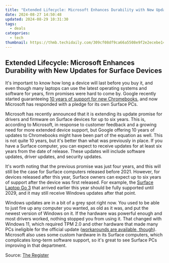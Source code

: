 ```yaml
---
title: "Extended Lifecycle: Microsoft Enhances Durability with New Updates for Surface Devices"
date: 2024-08-27 14:50:48
updated: 2024-08-29 10:31:30
tags:
  - deals
categories:
  - tech
thumbnail: https://thmb.techidaily.com/309cf08df9ca66a5508e9f2e2ecebe14a1b42826a0f2e3102f8c44796a0894ed.jpg
---
```


## Extended Lifecycle: Microsoft Enhances Durability with New Updates for Surface Devices

It's important to know how long a device will last before you buy it, and even though many laptops can use the latest operating systems and software for years, firm promises were hard to come by. Google recently started guaranteeing [10 years of support for new Chromebooks](https://techno-recovery.techidaily.com/bypassing-troublesome-skype-errors-a-guide-to-10-key-solutions/), and now Microsoft has responded with a pledge for its own Surface PCs.

 Microsoft has recently announced that it is extending its update promise for drivers and firmware on Surface devices for up to six years. This is, according to Microsoft, in response to customer feedback and a growing need for more extended device support, but Google offering 10 years of updates to Chromebooks might have been part of the equation as well. This is not quite 10 years, but it's better than what was previously in place. If you have a Surface computer, you can expect to receive updates for at least six years from the date of release. These updates will include software updates, driver updates, and security updates.

 It's worth noting that the previous promise was just four years, and this will still be the case for Surface computers released before 2021\. However, for devices released after this year, Surface owners can expect up to six years of support after the device was first released. For example, the [Surface Laptop Go 3](https://activate-lock.techidaily.com/in-2024-3-effective-ways-to-unlock-icloud-account-without-password-from-apple-iphone-14-pro-by-drfone-ios/) that arrived earlier this year should be fully supported until 2029, and it may still receive Windows updates after that point.

 Windows updates are in a bit of a grey spot right now. You used to be able to just fire up any computer you wanted, as old as it was, and put the newest version of Windows on it. If the hardware was powerful enough and most drivers worked, nothing stopped you from using it. That changed with Windows 11, which required TPM 2.0 and other hardware that made many PCs ineligible for the official update ([workarounds are available, though](https://youtube-tips.techidaily.com/ed-the-fastest-rising-youtube-stars-for-personal-growth-and-motivation/)). Microsoft also uses some custom hardware in its Surface computers, which complicates long-term software support, so it's great to see Surface PCs improving in that department.

 Source: [The Register](https://www.theregister.com/2023/11/06/microsoft%5Fextends%5Fsurface%5Fupdates%5Fto%5F6%5Fyears/)

<ins class="adsbygoogle"
     style="display:block"
     data-ad-format="autorelaxed"
     data-ad-client="ca-pub-7571918770474297"
     data-ad-slot="1223367746"></ins>



<ins class="adsbygoogle"
     style="display:block"
     data-ad-client="ca-pub-7571918770474297"
     data-ad-slot="8358498916"
     data-ad-format="auto"
     data-full-width-responsive="true"></ins>
